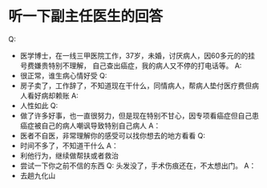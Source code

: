 # 听一下副主任医生的回答
Q: 
- 医学博士，在一线三甲医院工作，37岁，未婚，讨厌病人，因60多元的的挂号费嫌贵特别不理解，
自己查出癌症，我的病人又不停的打电话等。
A:
- 很正常，谁生病心情好受
Q: 
- 房子卖了，工作辞了，不知道现在干什么，同情病人，帮病人垫付医疗费但病人看好病却赖账
A:
- 人性如此
Q:
- 做了许多好事，也一直很努力，但是现在特别不甘心，因专项看癌症但自己患癌症被自己的病人嘲讽导致特别自己病人
A：
- 医者不自医，非常理解你的感受可以找你想去的地方看看
Q:
- 时间不多了，不知道干什么
A：
- 利他行为，继续做帮扶或者救治
- 尝试一下你之前不信的东西
Q: 头发没了，手术伤痕还在，不太想出门。
A： 
- 去趟九化山